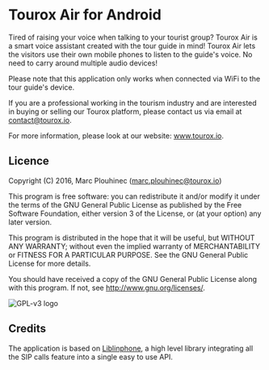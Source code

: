 Tourox Air for Android
======================

Tired of raising your voice when talking to your tourist group? Tourox Air is a smart voice
assistant created with the tour guide in mind! Tourox Air lets the visitors use their own mobile
phones to listen to the guide's voice. No need to carry around multiple audio devices!

Please note that this application only works when connected via WiFi to the tour guide's device.

If you are a professional working in the tourism industry and are interested in buying or selling
our Tourox platform, please contact us via email at contact@tourox.io.

For more information, please look at our website: www.tourox.io.

Licence
-------
Copyright (C) 2016, Marc Plouhinec (marc.plouhinec@tourox.io)

This program is free software: you can redistribute it and/or modify
it under the terms of the GNU General Public License as published by
the Free Software Foundation, either version 3 of the License, or
(at your option) any later version.

This program is distributed in the hope that it will be useful,
but WITHOUT ANY WARRANTY; without even the implied warranty of
MERCHANTABILITY or FITNESS FOR A PARTICULAR PURPOSE.  See the
GNU General Public License for more details.

You should have received a copy of the GNU General Public License
along with this program.  If not, see <http://www.gnu.org/licenses/>.

![GPL-v3 logo](http://www.gnu.org/graphics/gplv3-127x51.png)

Credits
-------
The application is based on [Liblinphone](http://www.linphone.org/technical-corner/liblinphone/overview),
a high level library integrating all the SIP calls feature into a single easy to use API.
